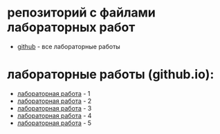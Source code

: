 # репозиторий с файлами лабораторных работ
- [github](https://github.com/acoola308/acoola308.github.io/tree/main?tab=readme-ov-file) - все лабораторные работы
  
# лабораторные работы (github.io):
- [лабораторная работа](https://acoola308.github.io/lab1/calculator.html) - 1
- [лабораторная работа](https://acoola308.github.io/lab2/laba%202.html) - 2
- [лабораторная работа](https://acoola308.github.io/lab3/index.html) - 3
- [лабораторная работа](https://acoola308.github.io/lab4/index.html) - 4
- [лабораторная работа](https://acoola308.github.io/lab5/index.html) - 5
